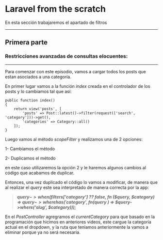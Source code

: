 # Laravel from the scratch

En esta sección trabajaremos el apartado de filtros

--------------------------------------------------------

## **Primera parte**
### Restricciones avanzadas de consultas elocuentes:
--------------------------------------------------------

Para comenzar con este episodio, vamos a cargar todos los posts que estan asociados a una categoría.

En primer lugar vamos a la función *index* creada en el controlador de los posts y lo cambiamos tal que así:

    public function index()
    {
        return view('posts', [
            'posts' => Post::latest()->filter(request(['search', 'category']))->get(),
            'categories' => Category::all()
        ]);
    }

Luego vamos al método *scopeFilter* y realizamos una de 2 opciones:

1- Cambiamos el método

2- Duplicamos el método

en este caso utilizaremos la opción 2 y le haremos algunos cambios al código que acabamos de duplicar.

Entonces, una vez duplicado el código lo vamos a modificar, de manera que al realizar el *query* este sea interpretado de manera correcta por la app:

>***$query->when($filters['category'] ?? false, fn ($query, $category) =>
        $query->wherehas('category', fn($query ) => $query->where('slug', $category)));***

En el *PostController* agregramos el *currentCategory* para que basado en la programación que hicimos en anteriores videos, este cargue la categoría actual en el dropdown, y la ruta que teniamos anteriormente la vamos a eliminar porque ya no será necesaria.